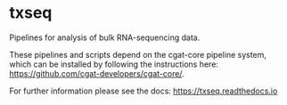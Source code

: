 # txseq

Pipelines for  analysis of bulk RNA-sequencing data.

These pipelines and scripts depend on the cgat-core pipeline system, which can be installed by following the instructions here: https://github.com/cgat-developers/cgat-core/.

For further information please see the docs: https://txseq.readthedocs.io
